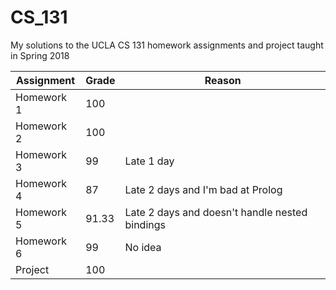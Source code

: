 # CS_131
My solutions to the UCLA CS 131 homework assignments and project taught in Spring 2018

| Assignment | Grade | Reason                                         |
|------------|-------|------------------------------------------------|
| Homework 1 | 100   |                                                |
| Homework 2 | 100   |                                                |
| Homework 3 | 99    | Late 1 day                                     |
| Homework 4 | 87    | Late 2 days and I'm bad at Prolog              |
| Homework 5 | 91.33 | Late 2 days and doesn't handle nested bindings |
| Homework 6 | 99    | No idea                                        |
| Project    | 100   |                                                |
